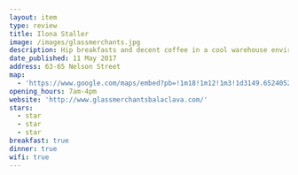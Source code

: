 ```yaml
---
layout: item
type: review
title: Ilona Staller
image: /images/glassmerchants.jpg
description: Hip breakfasts and decent coffee in a cool warehouse environment. But has dropped off recently.
date_published: 11 May 2017
address: 63-65 Nelson Street
map:
  - 'https://www.google.com/maps/embed?pb=!1m18!1m12!1m3!1d3149.6524052964246!2d144.9910525150722!3d-37.86842284494558!2m3!1f0!2f0!3f0!3m2!1i1024!2i768!4f13.1!3m3!1m2!1s0x6ad6684543dbb8f1%3A0x5e00f28d919ef392!2sGlass+Merchants!5e0!3m2!1sen!2sau!4v1494383059804'
opening_hours: 7am-4pm
website: 'http://www.glassmerchantsbalaclava.com/'
stars:
  - star
  - star
  - star
breakfast: true
dinner: true
wifi: true
---
```

